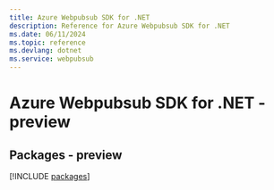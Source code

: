 ```yaml
---
title: Azure Webpubsub SDK for .NET
description: Reference for Azure Webpubsub SDK for .NET
ms.date: 06/11/2024
ms.topic: reference
ms.devlang: dotnet
ms.service: webpubsub
---
```

# Azure Webpubsub SDK for .NET - preview
## Packages - preview
[!INCLUDE [packages](webpubsub-index.md)]